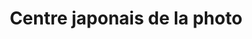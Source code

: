 ---
title: "Centre japonais de la photo"
url: /longueuil/centre-japonais-de-la-photo/
shop: Kamera
---